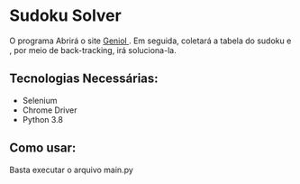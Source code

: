 # Sudoku Solver
<p>
  O programa Abrirá o site <a href="https://www.geniol.com.br/logica/sudoku/" target="_blank"> Geniol </a>.
  Em seguida, coletará a tabela do sudoku e , por meio de back-tracking, irá soluciona-la.
</p>
 
 <h2> Tecnologias Necessárias:</h2>
 <p>
 <ul>
    <li> Selenium
    <li> Chrome Driver
    <li> Python 3.8
  </ul>
 </p>
<h2> Como usar: </h2>
<p>
  Basta executar o arquivo main.py
</p>
